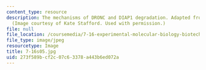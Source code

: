 ```yaml
---
content_type: resource
description: The mechanisms of DRONC and DIAP1 degradation. Adapted from Martin, 2002.
  (Image courtesy of Kate Stafford. Used with permission.)
file: null
file_location: /coursemedia/7-16-experimental-molecular-biology-biotechnology-ii-spring-2005/273f589bcf2c07c63378a443b6ed072a_7-16s05.jpg
file_type: image/jpeg
resourcetype: Image
title: 7-16s05.jpg
uid: 273f589b-cf2c-07c6-3378-a443b6ed072a
---
```

